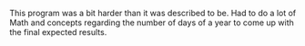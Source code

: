 This program was a bit harder than it was described to be. Had to do a lot of Math and concepts regarding the number of days of a year to come up with the final expected results.
